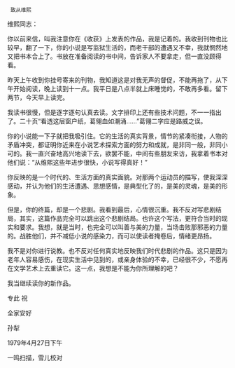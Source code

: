      致从维熙 

  维熙同志： 

  你以前来信，叫我注意你在《收获》上发表的作品，我是记着的。我收到刊物也比较早，翻了一下，你的小说是写监狱生活的，而老干部的遭遇又不幸，我就惘然地又把书本合上了。书放在准备阅读的书中间，告诉家人不要拿走，但一直没顾得看。 

  昨天上午收到你挂号寄来的刊物，我知道这是对我无声的督促，不能再拖了，从下午开始阅读，晚上读到十一点。我平日是八点半就上床睡觉的，不敢再多看。留下两节，今天早上读完。 

  我读书很慢，但是逐字逐句认真去读。文字排印上还有些技术问题，不一一指出了。二十页“看透这层窗户纸，葛翎血如潮涌……”葛翎二字应是路威之误。 

  你的小说能一下子就把我吸引住。它的生活的真实背景，情节的紧凑衔接，人物的矛盾冲突，都证明你近来在小说艺术探索方面的努力和成就，是非同一般，非同小可的。我一直兴奋地高兴地读下去，欲罢不能，中间有些朋友来访，我拿着书本对他们说：“从维熙这些年进步很快，小说写得真好！” 

  你反映的是一个时代的、生活方面的真实面貌。对那两个运动员的描写，使我深深感动，并认为他们的生活遭遇、思想感情，是典型化了的，是美的灵魂，是美的形象。 

  但是，你的终篇，却是一个悲剧。我看到最后，心情很沉重。我不反对写悲剧结局，其实，这篇作品完全可以跳出这个悲剧结局。也许这个写法，更符合当时的现实和要求。我想，就是当时，也完全可以叫善与美的力量，当场击败那邪恶的力量的。战胜他们，并不减低小说的感染力，而可以使读者掩卷后，情绪更昂扬。 

  我不是对你进行说教。也不反对任何真实地反映我们时代悲剧的作品。这只是因为老年人容易感伤，在现实生活中见到的，或亲身体验的不幸，已经很不少，不愿再在文学艺术上去重读它。这一点，我想是不能为你所理解的吧？ 

  我当继续读你的新作品。 

  专此 祝 

  全家安好 

  孙犁 

  1979年4月27日下午 

  一鸣扫描，雪儿校对 

